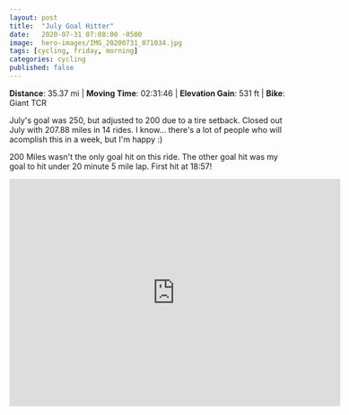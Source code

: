 ```yaml
---
layout: post
title:  "July Goal Hitter"
date:   2020-07-31 07:08:00 -0500
image:  hero-images/IMG_20200731_071034.jpg
tags: [cycling, friday, morning]
categories: cycling
published: false
---
```


**Distance**: 35.37 mi | **Moving Time**: 02:31:46 | **Elevation Gain**: 531 ft | **Bike**: Giant TCR

July's goal was 250, but adjusted to 200 due to a tire setback.  Closed out July with 207.88 miles in 14 rides.  I know... there's a lot of people who will acomplish this in a week, but I'm happy :)

200 Miles wasn't the only goal hit on this ride. The other goal hit was my goal to hit under 20 minute 5 mile lap.  First hit at 18:57!


<iframe height='405' width='590' max-width="100%" frameborder='0' allowtransparency='true' scrolling='no' src='https://www.strava.com/activities/3843752022/embed/ac8a515bd8a68080699620649e18f79e92b241de'></iframe>
